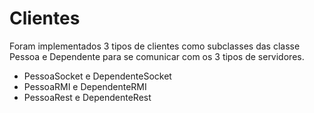 # Clientes

Foram implementados 3 tipos de clientes como subclasses das classe Pessoa e Dependente para se comunicar com os 3 tipos de servidores.

* PessoaSocket e DependenteSocket
* PessoaRMI e DependenteRMI
* PessoaRest e DependenteRest




